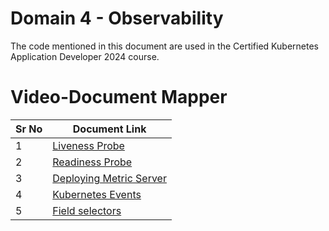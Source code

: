 # Domain 4 - Observability

The code mentioned in this document are used in the Certified Kubernetes Application Developer 2024 course.



# Video-Document Mapper

| Sr No | Document Link |
| ------ | ------ |
| 1 | [Liveness Probe][PlDa] |
| 2 | [Readiness Probe][PlDb] |
| 3 | [Deploying Metric Server][PlDc] |
| 4 | [Kubernetes Events][PlDd] |
| 5 | [Field selectors][PlDe] |



   [PlDa]: <./livenessprobe.yaml>
   [PlDb]: <./readinessprobe.yaml>
   [PlDc]: <./install-metric-server.md>  
   [PlDd]: <./events.md>
   [PlDe]: <./field-selector.md>
